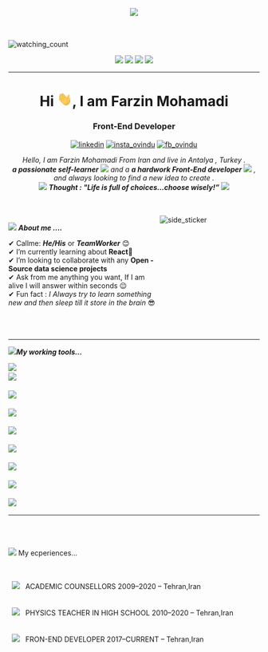 <p align="center">
  <img src="https://s27389.pcdn.co/wp-content/uploads/2019/08/AdobeStock_244675452.jpeg" height="200"/>
</p>
<br>

<p align="left"> 
<img src="https://komarev.com/ghpvc/?username=Farzinm4874&color=dc143c" alt="watching_count" />
 </p>
 <p align="center">
<img src="https://img.shields.io/badge/Age-33-blue" />
  <img src="https://img.shields.io/badge/Focus-Frontend-End" />
  <img src="https://img.shields.io/badge/Lives-Turkey-success" />
  <img src="https://img.shields.io/badge/Languages-English%20%26%20Italian-brightgreen" />
</p>
<hr>
<h1 align="center">Hi <img src="https://raw.githubusercontent.com/ABSphreak/ABSphreak/master/gifs/Hi.gif" width="30px">, I am Farzin Mohamadi </h1>
<h3 align="center">Front-End Developer </h3>
<p align="center">
<a href="https://www.linkedin.com/in/farzin-mohamadi/" target="blank"><img align="center" src="https://cdn.worldvectorlogo.com/logos/linkedin-icon.svg" alt="linkedin" height="30" width="40" /></a>
<a href="https://www.instagram.com/_frznmh_/" target="blank"><img align="center" src="https://cdn.worldvectorlogo.com/logos/instagram-5.svg" alt="insta_ovindu" height="30" width="40" /></a>
<a href="https://www.facebook.com/Farziiiiiin/" target="blank"><img align="center" src="https://www.svgrepo.com/show/299425/facebook.svg" alt="fb_ovindu" height="30" width="40" /></a>

</p>
</p>



<p align="center">
  <em>
    Hello, I am Farzin Mohamadi From Iran and live in Antalya , Turkey . <br>
    <b>a passionate self-learner</b> <img src="https://github.com/TheDudeThatCode/TheDudeThatCode/blob/master/Assets/Developer.gif" width="30px"> and a <b>a hardwork Front-End developer</b>&nbsp;<img src="https://github.com/TheDudeThatCode/TheDudeThatCode/blob/master/Assets/Designer.gif" width="36px">&nbsp, and always looking to find a new idea to create . 
  </em> 
  <br>
  <img src="https://media.giphy.com/media/gH3LO09IOiZIqePwv9/giphy.gif" width="50" /> <b><i align="center">Thought : "Life is full of choices…choose wisely!”</i></b> <img src="https://media.giphy.com/media/qjqUcgIyRjsl2/giphy.gif" width="50" />
</p>
<br><br>
<img align="right" width=200px height=200px alt="side_sticker" src="https://media.giphy.com/media/TEnXkcsHrP4YedChhA/giphy.gif" />

<img src="https://media.giphy.com/media/iY8CRBdQXODJSCERIr/giphy.gif" width="30px">&nbsp;***About me ....***

✔ Callme: ***He/His*** or ***TeamWorker*** 😊 <br>
✔ I’m currently learning about **React**🥰<br>
✔ I’m looking to collaborate with any **Open - Source data science projects**<br>
✔ Ask from me anything you want, If I am alive I will answer within seconds 😉<br>
✔ Fun fact : *I Always try to learn something new and then sleep till it store in the brain* 😎<br><br><br><br>
<hr>
 

<span><img src="https://media.giphy.com/media/iY8CRBdQXODJSCERIr/giphy.gif" width="30px">***My working tools...***</span>
<p align="left">
  
  <code><img height="50" src="https://cdn.worldvectorlogo.com/logos/html-1.svg"></code>
  <code> <img height="50" src="https://cdn.worldvectorlogo.com/logos/css-3.svg"> </code>
  <code> <img height="50" src="https://cdn.worldvectorlogo.com/logos/sass-1.svg"> </code>
  <code> <img height="50" src="https://cdn.worldvectorlogo.com/logos/material-ui-1.svg"> </code>
  <code> <img height="50" src="https://cdn.worldvectorlogo.com/logos/bootstrap-4.svg"> </code>
  <code> <img height="50" src="https://cdn.worldvectorlogo.com/logos/javascript-1.svg"> </code>
  <code> <img height="50" src="https://www.vectorlogo.zone/logos/reactjs/reactjs-ar21.svg"> </code>
  <code> <img height="50" src="https://cdn.worldvectorlogo.com/logos/redux.svg"> </code>
  <code> <img height="50" src="https://cdn.worldvectorlogo.com/logos/git-icon.svg"> </code>
 
  <hr>
  <br/><br/><br/>
<span><img src="https://media.giphy.com/media/iY8CRBdQXODJSCERIr/giphy.gif" width="30px"> My ecperiences...</span>
<p align="left"><br/><br/>
  <code> <img height="50" src="https://svgsilh.com/svg/2052171-e91e63.svg"> </code> <span>     ACADEMIC COUNSELLORS  2009–2020 – Tehran,Iran</span><br/><br/><br/>
  <code> <img height="50" src="https://svgsilh.com/svg/2052150-9c27b0.svg"> </code> <span>     PHYSICS TEACHER IN HIGH SCHOOL   2010–2020 – Tehran,Iran</span><br/><br/><br/>
  <code> <img height="50" src="https://svgsilh.com/svg/2052130-673ab7.svg"> </code> <span>     FRON-END DEVELOPER  2017–CURRENT  – Tehran,Iran</span><br/><br/><br/>

  




